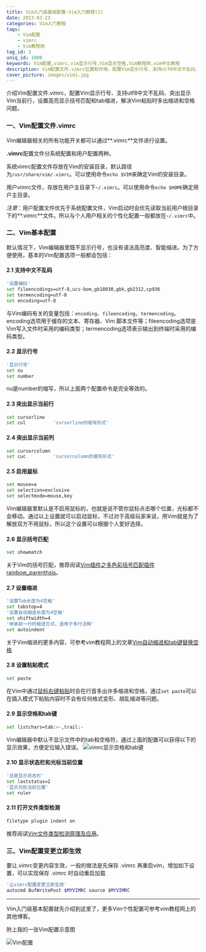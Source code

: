```yaml
---
title: Vim入门级基础配置-Vim入门教程(1)
date: 2013-03-23
categories: Vim入门教程
tags:
    - Vim配置
    - vimrc
    - Vim教程网
tag_id: 1
uniq_id: 1000
keywords: Vim配置,vimrc,vim显示行号,Vim显示空格,Vim教程网,vim中文教程
description: Vim配置文件.vimrc位置和作用，配置Vim显示行号、支持utf8中文不乱码、突出显示Vim当前行，设置高亮显示括号匹配和tab缩进，解决Vim粘贴时格式错误问题
cover_picture: images/vim1.jpg
---
```

介绍Vim配置文件.vimrc，配置Vim显示行号、支持utf8中文不乱码、突出显示Vim当前行，设置高亮显示括号匹配和tab缩进，解决Vim粘贴时多出缩进和空格问题。

### 一、Vim配置文件.vimrc
Vim编辑器相关的所有功能开关都可以通过**.vimrc**文件进行设置。

**.vimrc**配置文件分系统配置和用户配置两种。

系统vimrc配置文件存放在Vim的安装目录，默认路径为`/usr/share/vim/.vimrc`。可以使用命令`echo $VIM`来确定Vim的安装目录。

用户vimrc文件，存放在用户主目录下`~/.vimrc`。可以使用命令`echo $HOME`确定用户主目录。

*注意*：用户配置文件优先于系统配置文件，Vim启动时会优先读取当前用户根目录下的**.vimrc**文件。所以与个人用户相关的个性化配置一般都放在`~/.vimrc`中。


### 二、Vim基本配置

默认情况下，Vim编辑器里既不显示行号，也没有语法高亮度、智能缩进。为了方便使用，基本的Vim配置选项一般都会包括：

#### 2.1 支持中文不乱码

``` bash
'设置编码'
set fileencodings=utf-8,ucs-bom,gb18030,gbk,gb2312,cp936
set termencoding=utf-8
set encoding=utf-8
```
与Vim编码有关的变量包括：`encoding`、`fileencoding`、`termencoding`。
encoding选项用于缓存的文本、寄存器、Vim 脚本文件等；fileencoding选项是Vim写入文件时采用的编码类型；termencoding选项表示输出到终端时采用的编码类型。
#### 2.2 显示行号

``` bash
'显示行号'
set nu
set number
```
nu是number的缩写，所以上面两个配置命令是完全等效的。

#### 2.3 突出显示当前行

``` bash
set cursorline
set cul          'cursorline的缩写形式'
```

#### 2.4 突出显示当前列

``` bash
set cursorcolumn
set cuc          'cursorcolumn的缩写形式'
```

#### 2.5 启用鼠标

``` bash
set mouse=a
set selection=exclusive
set selectmode=mouse,key
```
Vim编辑器里默认是不启用鼠标的，也就是说不管你鼠标点击哪个位置，光标都不会移动。通过以上设置就可以启动鼠标，不过对于高级玩家来说，用Vim就是为了解放双方不用鼠标，所以这个设置可以根据个人爱好选择。

#### 2.6 显示括号匹配

``` bash
set showmatch
```

关于Vim的括号匹配，推荐阅读[Vim插件之多色彩括号匹配插件rainbow_parenthsis](https://vimjc.com/vim-rainbow-parentheses-plugin.html)。

#### 2.7 设置缩进

``` bash
'设置Tab长度为4空格'
set tabstop=4
'设置自动缩进长度为4空格'
set shiftwidth=4
'继承前一行的缩进方式，适用于多行注释'
set autoindent
```

关于Vim缩进的更多内容，可参考vim教程网上的文章[Vim自动缩进和tab键替换空格](https://vimjc.com/vim-indent.html)

#### 2.8 设置粘贴模式

``` bash
set paste
```
在Vim中通过[鼠标右键粘贴](https://vimjc.com/vim-paste.html)时会在行首多出许多缩进和空格，通过`set paste`可以在插入模式下粘贴内容时不会有任何格式变形、胡乱缩进等问题。

#### 2.9 显示空格和tab键
``` bash
set listchars=tab:>-,trail:-
```
Vim编辑器中默认不显示文件中的tab和空格符，通过上面的配置可以获得以下的显示效果，方便定位输入错误。
![vimrc显示空格和tab键](https://image.vimjc.com/images/691e0c29gy1flthpsci69j208j01hglg.jpg)

#### 2.10 显示状态栏和光标当前位置

``` bash
'总是显示状态栏'
set laststatus=2
'显示光标当前位置'
set ruler
```

#### 2.11 打开文件类型检测

``` bash
filetype plugin indent on
```

推荐阅读[Vim文件类型检测原理及应用](https://vimjc.com/vim-filetype.html)。

### 三、Vim配置变更立即生效

要让.vimrc变更内容生效，一般的做法是先保存 .vimrc 再重启vim，增加如下设置，可以实现保存 .vimrc 时自动重启加载
``` bash
'让vimrc配置变更立即生效'
autocmd BufWritePost $MYVIMRC source $MYVIMRC
```

----------------------------
Vim入门级基本配置就先介绍到这里了，更多Vim个性配置可参考vim教程网上的其他博客。

附上我的一张Vim配置示意图

![Vim配置](https://image.vimjc.com/images/691e0c29gy1fnptltfrnzj20hk0ddta2.jpg)